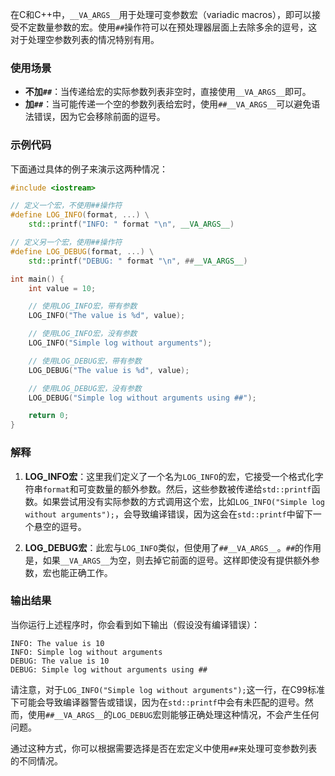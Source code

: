 在C和C++中，`__VA_ARGS__`用于处理可变参数宏（variadic macros），即可以接受不定数量参数的宏。使用`##`操作符可以在预处理器层面上去除多余的逗号，这对于处理空参数列表的情况特别有用。

### 使用场景

- **不加`##`**：当传递给宏的实际参数列表非空时，直接使用`__VA_ARGS__`即可。
- **加`##`**：当可能传递一个空的参数列表给宏时，使用`##__VA_ARGS__`可以避免语法错误，因为它会移除前面的逗号。

### 示例代码

下面通过具体的例子来演示这两种情况：

```cpp
#include <iostream>

// 定义一个宏，不使用##操作符
#define LOG_INFO(format, ...) \
    std::printf("INFO: " format "\n", __VA_ARGS__)

// 定义另一个宏，使用##操作符
#define LOG_DEBUG(format, ...) \
    std::printf("DEBUG: " format "\n", ##__VA_ARGS__)

int main() {
    int value = 10;

    // 使用LOG_INFO宏，带有参数
    LOG_INFO("The value is %d", value);

    // 使用LOG_INFO宏，没有参数
    LOG_INFO("Simple log without arguments");

    // 使用LOG_DEBUG宏，带有参数
    LOG_DEBUG("The value is %d", value);

    // 使用LOG_DEBUG宏，没有参数
    LOG_DEBUG("Simple log without arguments using ##");

    return 0;
}
```

### 解释

1. **LOG_INFO宏**：这里我们定义了一个名为`LOG_INFO`的宏，它接受一个格式化字符串`format`和可变数量的额外参数。然后，这些参数被传递给`std::printf`函数。如果尝试用没有实际参数的方式调用这个宏，比如`LOG_INFO("Simple log without arguments");`，会导致编译错误，因为这会在`std::printf`中留下一个悬空的逗号。

2. **LOG_DEBUG宏**：此宏与`LOG_INFO`类似，但使用了`##__VA_ARGS__`。`##`的作用是，如果`__VA_ARGS__`为空，则去掉它前面的逗号。这样即使没有提供额外参数，宏也能正确工作。

### 输出结果

当你运行上述程序时，你会看到如下输出（假设没有编译错误）：

```
INFO: The value is 10
INFO: Simple log without arguments
DEBUG: The value is 10
DEBUG: Simple log without arguments using ##
```

请注意，对于`LOG_INFO("Simple log without arguments");`这一行，在C99标准下可能会导致编译器警告或错误，因为在`std::printf`中会有未匹配的逗号。然而，使用`##__VA_ARGS__`的`LOG_DEBUG`宏则能够正确处理这种情况，不会产生任何问题。

通过这种方式，你可以根据需要选择是否在宏定义中使用`##`来处理可变参数列表的不同情况。